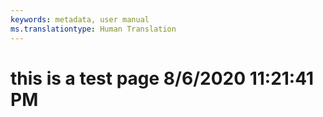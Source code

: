```yaml
---
keywords: metadata, user manual
ms.translationtype: Human Translation
---
```

# this is a test page 8/6/2020 11:21:41 PM